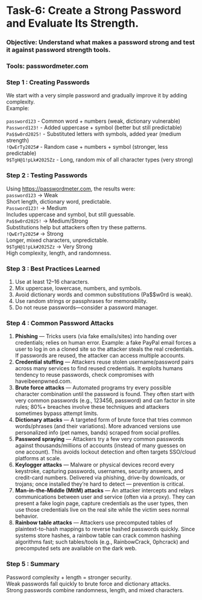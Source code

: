 # Task-6:  Create a Strong Password and Evaluate Its Strength.

### Objective: Understand what makes a password strong and test it against password strength tools.
### Tools: passwordmeter.com

### Step 1 : Creating Passwords
We start with a very simple password and gradually improve it by adding complexity.<br>
 Example:   <br>               
`password123`        -    Common word + numbers (weak, dictionary vulnerable)  <br>
`Password123!`	     -    Added uppercase + symbol (better but still predictable) <br>
`Pa$$w0rd2025!`      -	  Substituted letters with symbols, added year (medium strength) <br>
`!QwErTy2025#`	     -    Random case + numbers + symbol (stronger, less predictable) <br>
`9$TgH@1!pLk#2025Zz` -    Long, random mix of all character types (very strong) <br>

### Step 2 : Testing Passwords
Using https://passwordmeter.com, the results were:<br>
`password123` → Weak  <br>
Short length, dictionary word, predictable. <br>
`Password123!` → Medium <br>
Includes uppercase and symbol, but still guessable. <br>
`Pa$$w0rd2025!` → Medium/Strong  <br>
Substitutions help but attackers often try these patterns. <br>
`!QwErTy2025#` → Strong <br>
Longer, mixed characters, unpredictable. <br>
`9$TgH@1!pLk#2025Zz` → Very Strong <br>
High complexity, length, and randomness.

### Step 3 : Best Practices Learned
1.  Use at least 12–16 characters.
2.  Mix uppercase, lowercase, numbers, and symbols.
3.  Avoid dictionary words and common substitutions (Pa$$w0rd is weak).
4.  Use random strings or passphrases for memorability.
5.  Do not reuse passwords—consider a password manager.

### Step 4 : Common Password Attacks
1. **Phishing** — Tricks users (via fake emails/sites) into handing over credentials; relies on human error. Example: a fake PayPal email forces a user to log in on a cloned site so the attacker steals the real credentials. If passwords are reused, the attacker can access multiple accounts.
2. **Credential stuffing** — Attackers reuse stolen username/password pairs across many services to find reused credentials. It exploits humans tendency to reuse passwords, check compromises with haveibeenpwned.com.
3. **Brute force attacks** — Automated programs try every possible character combination until the password is found. They often start with very common passwords (e.g., 123456, password) and can factor in site rules; 80%+ breaches involve these techniques and attackers sometimes bypass attempt limits.
4. **Dictionary attacks** — A targeted form of brute force that tries common words/phrases (and their variations). More advanced versions use personalized info (pet names, bands) scraped from social profiles.
5. **Password spraying** — Attackers try a few very common passwords against thousands/millions of accounts (instead of many guesses on one account). This avoids lockout detection and often targets SSO/cloud platforms at scale.
6. **Keylogger attacks** — Malware or physical devices record every keystroke, capturing passwords, usernames, security answers, and credit-card numbers. Delivered via phishing, drive-by downloads, or trojans; once installed they’re hard to detect — prevention is critical.
7. **Man-in-the-Middle (MitM) attacks** — An attacker intercepts and relays communications between user and service (often via a proxy). They can present a fake login page, capture credentials as the user types, then use those credentials live on the real site while the victim sees normal behavior.
8. **Rainbow table attacks** — Attackers use precomputed tables of plaintext-to-hash mappings to reverse hashed passwords quickly. Since systems store hashes, a rainbow table can crack common hashing algorithms fast; such tables/tools (e.g., RainbowCrack, 0phcrack) and precomputed sets are available on the dark web.

### Step 5 : Summary
Password complexity + length = stronger security. <br>
Weak passwords fall quickly to brute force and dictionary attacks.<br>
Strong passwords combine randomness, length, and mixed characters.<br>
